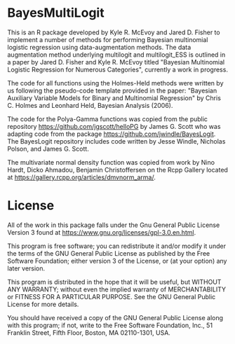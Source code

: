 # BayesMultiLogit

This is an R package developed by Kyle R. McEvoy and Jared D. Fisher to implement a number of methods for performing Bayesian multinomial logistic regression using data-augmentation methods. The data augmentation method underlying multilogit and multilogit_ESS is outlined in a paper by Jared D. Fisher and Kyle R. McEvoy titled "Bayesian Multinomial Logistic Regression for Numerous Categories", currently a work in progress.  

The code for all functions using the Holmes-Held methods were written by us following the pseudo-code template provided in the paper:
"Bayesian Auxiliary Variable Models for Binary and Multinomial Regression" by Chris C. Holmes and Leonhard Held, Bayesian Analysis (2006).

The code for the Polya-Gamma functions was copied from the public repository https://github.com/jgscott/helloPG by James G. Scott who was adapting code
from the package https://github.com/jwindle/BayesLogit. The BayesLogit repository includes code written by Jesse Windle, Nicholas Polson, and James G. Scott.

The multivariate normal density function was copied from work by Nino Hardt, Dicko Ahmadou, Benjamin Christoffersen on the Rcpp Gallery
located at https://gallery.rcpp.org/articles/dmvnorm_arma/.

# License   

All of the work in this package falls under the Gnu General Public License Version 3 found at https://www.gnu.org/licenses/gpl-3.0.en.html.

This program is free software; you can redistribute it and/or
modify it under the terms of the GNU General Public License
as published by the Free Software Foundation; either version 3
of the License, or (at your option) any later version.

This program is distributed in the hope that it will be useful,
but WITHOUT ANY WARRANTY; without even the implied warranty of
MERCHANTABILITY or FITNESS FOR A PARTICULAR PURPOSE.  See the
GNU General Public License for more details.

You should have received a copy of the GNU General Public License
along with this program; if not, write to the Free Software
Foundation, Inc., 51 Franklin Street, Fifth Floor, Boston, MA  02110-1301, USA.


